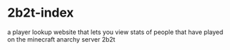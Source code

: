 # 2b2t-index
a player lookup website that lets you view stats of people that have played on the minecraft anarchy server 2b2t
